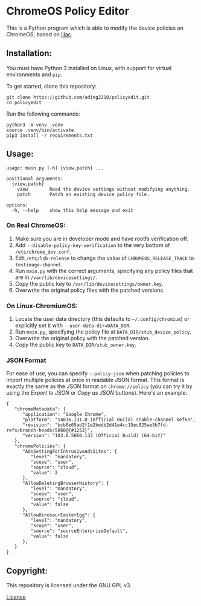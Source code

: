 # ChromeOS Policy Editor

This is a Python program which is able to modify the device policies on ChromeOS, based on [lilac](https://github.com/MercuryWorkshop/lilac).

## Installation:
You must have Python 3 installed on Linux, with support for virtual environments and `pip`. 

To get started, clone this repository:
```
git clone https://github.com/ading2210/policyedit.git
cd policyedit
```

Run the following commands:
```
python3 -m venv .venv
source .venv/bin/activate
pip3 install -r requirements.txt
```

## Usage:
```
usage: main.py [-h] {view,patch} ...

positional arguments:
  {view,patch}
    view        Read the device settings without modifying anything.
    patch       Patch an existing device policy file.

options:
  -h, --help    show this help message and exit
```

### On Real ChromeOS:
1. Make sure you are in developer mode and have rootfs verification off.
2. Add `--disable-policy-key-verification` to the very bottom of `/etc/chrome_dev.conf`.
3. Edit `/etc/lsb-release` to change the value of `CHROMEOS_RELEASE_TRACK` to `testimage-channel`.
4. Run `main.py` with the correct arguments, specifying any policy files that are in `/var/lib/devicesettings/`.
5. Copy the public key to `/var/lib/devicesettings/owner.key`.
6. Overwrite the original policy files with the patched versions.

### On Linux-ChromiumOS:
1. Locate the user data directory (this defaults to `~/.config/chromium`) or explicitly set it with `--user-data-dir=DATA_DIR`.
2. Run `main.py`, specifying the policy file at `DATA_DIR/stub_device_policy`.
3. Overwrite the original policy with the patched version.
4. Copy the public key to `DATA_DIR/stub_owner.key`.

### JSON Format
For ease of use, you can specify `--policy-json` when patching policies to import multiple policies at once in readable JSON format. This format is exactly the same as the JSON format on `chrome://policy` (you can try it by using the *Export to JSON* or *Copy as JSON* buttons). Here's an example:
```
{
   "chromeMetadata": {
      "application": "Google Chrome",
      "platform": "14816.131.0 (Official Build) stable-channel kefka",
      "revision": "bcb0e65ad2f1e2bedb2d41e4cc15ec825ae3b7fd-refs/branch-heads/5060@{#1253}",
      "version": "103.0.5060.132 (Official Build) (64-bit)"
   },
   "chromePolicies": {
      "AdsSettingForIntrusiveAdsSites": {
         "level": "mandatory",
         "scope": "user",
         "source": "cloud",
         "value": 2
      },
      "AllowDeletingBrowserHistory": {
         "level": "mandatory",
         "scope": "user",
         "source": "cloud",
         "value": false
      },
      "AllowDinosaurEasterEgg": {
         "level": "mandatory",
         "scope": "user",
         "source": "sourceEnterpriseDefault",
         "value": false
      },
   }
}
```

## Copyright:

This repository is licensed under the GNU GPL v3.

[License](LICENSE)
